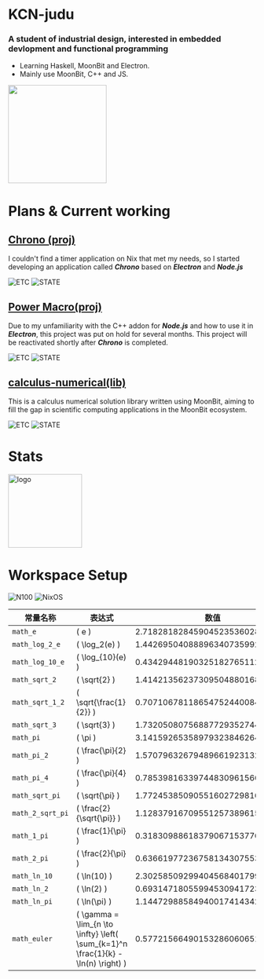 # KCN-judu
### A student of industrial design, interested in embedded devlopment and functional programming
- Learning Haskell, MoonBit and Electron.
- Mainly use MoonBit, C++ and JS.

<img src="https://stats.quira.sh/KCN-judu/languages-over-time?theme=dark" height="200px">

# Plans & Current working
## [Chrono (proj)](https://github.com/KCN-judu/Chrono)
I couldn't find a timer application on Nix that met my needs, so I started developing an application called __*Chrono*__ based on __*Electron*__ and __*Node.js*__

![ETC](https://img.shields.io/badge/ETC-25.02-0071C5?style=for-the-badge)
![STATE](https://img.shields.io/badge/STATE-ACTIVE-119F22?style=for-the-badge)

## [Power Macro(proj)](https://github.com/KCN-judu/power-macro)
Due to my unfamiliarity with the C++ addon for __*Node.js*__ and how to use it in __*Electron*__, this project was put on hold for several months.
This project will be reactivated shortly after __*Chrono*__ is completed.

![ETC](https://img.shields.io/badge/ETC-NaN-0071C5?style=for-the-badge)
![STATE](https://img.shields.io/badge/STATE-INACTIVE-FF1121?style=for-the-badge)

## [calculus-numerical(lib)](https://github.com/moonbit-community/calculus-numerical)
This is a calculus numerical solution library written using MoonBit, aiming to fill the gap in scientific computing applications in the MoonBit ecosystem.

![ETC](https://img.shields.io/badge/ETC-LongTerm-0071C5?style=for-the-badge)
![STATE](https://img.shields.io/badge/STATE-ACTIVE-119F22?style=for-the-badge)


# Stats
<img src="https://github-readme-stats.vercel.app/api?username=KCN-judu&show_icons=true&theme=gruvbox&count_private=true" height="150px" alt="logo">

# Workspace Setup
![N100](https://img.shields.io/badge/Intel-N100-0071C5?style=for-the-badge&logo=intel&logoColor=white)
![NixOS](https://img.shields.io/badge/NixOS_25.05-7EBAE4?style=for-the-badge&logo=NixOS&logoColor=5277C3)

| 常量名称          | 表达式                        | 数值                           |
|-------------------|-------------------------------|--------------------------------|
| `math_e`          | \( e \)                       | 2.71828182845904523536028747135 |
| `math_log_2_e`    | \( \log_2(e) \)               | 1.44269504088896340735992468100 |
| `math_log_10_e`   | \( \log_{10}(e) \)            | 0.43429448190325182765112891892 |
| `math_sqrt_2`     | \( \sqrt{2} \)                | 1.41421356237309504880168872421 |
| `math_sqrt_1_2`   | \( \sqrt{\frac{1}{2}} \)      | 0.70710678118654752440084436210 |
| `math_sqrt_3`     | \( \sqrt{3} \)                | 1.73205080756887729352744634151 |
| `math_pi`         | \( \pi \)                     | 3.14159265358979323846264338328 |
| `math_pi_2`       | \( \frac{\pi}{2} \)           | 1.57079632679489661923132169164 |
| `math_pi_4`       | \( \frac{\pi}{4} \)           | 0.78539816339744830961566084582 |
| `math_sqrt_pi`    | \( \sqrt{\pi} \)              | 1.77245385090551602729816748334 |
| `math_2_sqrt_pi`  | \( \frac{2}{\sqrt{\pi}} \)    | 1.12837916709551257389615890312 |
| `math_1_pi`       | \( \frac{1}{\pi} \)           | 0.31830988618379067153776752675 |
| `math_2_pi`       | \( \frac{2}{\pi} \)           | 0.63661977236758134307553505349 |
| `math_ln_10`      | \( \ln(10) \)                 | 2.30258509299404568401799145468 |
| `math_ln_2`       | \( \ln(2) \)                  | 0.69314718055994530941723212146 |
| `math_ln_pi`      | \( \ln(\pi) \)                | 1.14472988584940017414342735135 |
| `math_euler`      | \( \gamma = \lim_{n \to \infty} \left( \sum_{k=1}^n \frac{1}{k} - \ln(n) \right) \) | 0.57721566490153286060651209008 |

